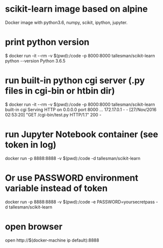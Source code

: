 # scikit-learn image based on alpine
Docker image with python3.6, numpy, scikit, ipython, jupyter.

# print python version
$ docker run -it --rm -v $(pwd):/code -p 8000:8000 tallesman/scikit-learn python --version
Python 3.6.5

# run built-in python cgi server (.py files in cgi-bin or htbin dir)
$ docker run -it --rm -v $(pwd):/code -p 8000:8000 tallesman/scikit-learn built-in cgi
Serving HTTP on 0.0.0.0 port 8000 ...
172.17.0.1 - - [27/Nov/2016 02:53:20] "GET /cgi-bin/test.py HTTP/1.1" 200 -

# run Jupyter Notebook container (see token in log)
docker run  -p 8888:8888 -v $(pwd):/code  -d tallesman/scikit-learn

# Or use PASSWORD environment variable instead of token
docker run  -p 8888:8888 -v $(pwd):/code -e PASSWORD=yoursecretpass -d tallesman/scikit-learn

# open browser
open http://$(docker-machine ip default):8888